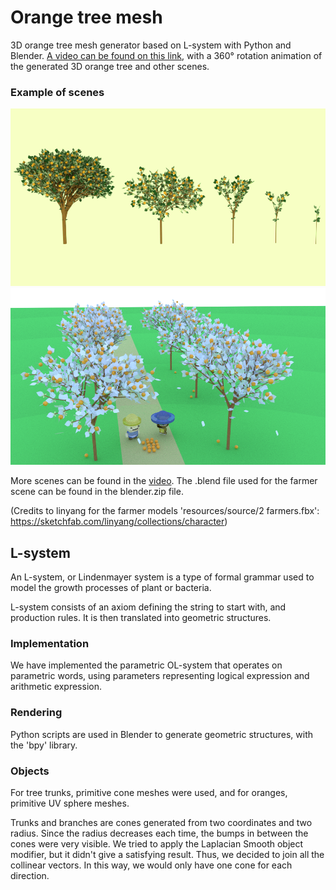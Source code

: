 # Orange tree mesh

3D orange tree mesh generator based on L-system with Python and Blender.
[A video can be found on this link](https://www.youtube.com/watch?v=HjxVgBnw1Do), with a 360&deg; rotation animation of the generated 3D orange tree and other scenes.

### Example of scenes
![frist](resources/images/iterations.png)
![second](resources/images/farmer2_garden.png)

More scenes can be found in the [video](https://www.youtube.com/watch?v=HjxVgBnw1Do). The .blend file used for the farmer scene can be found in the blender.zip file.

(Credits to linyang for the farmer models 'resources/source/2 farmers.fbx':
https://sketchfab.com/linyang/collections/character)

## L-system

An L-system, or Lindenmayer system is a type of formal grammar used to model the growth processes of plant or bacteria.

L-system consists of an axiom defining the string to start with, and production rules. It is then translated into geometric structures.

### Implementation

We have implemented the parametric OL-system that operates on parametric words, using parameters representing logical expression and arithmetic expression.

### Rendering

Python scripts are used in Blender to generate geometric structures, with the 'bpy' library.

### Objects

For tree trunks, primitive cone meshes were used, and for oranges, primitive UV sphere meshes.

Trunks and branches are cones generated from two coordinates and two radius. Since the radius decreases each time, the bumps in between the cones were very visible. We tried to apply the Laplacian Smooth object modifier, but it didn't give a satisfying result. Thus, we decided to join all the collinear vectors. In this way, we would only have one cone for each direction.
